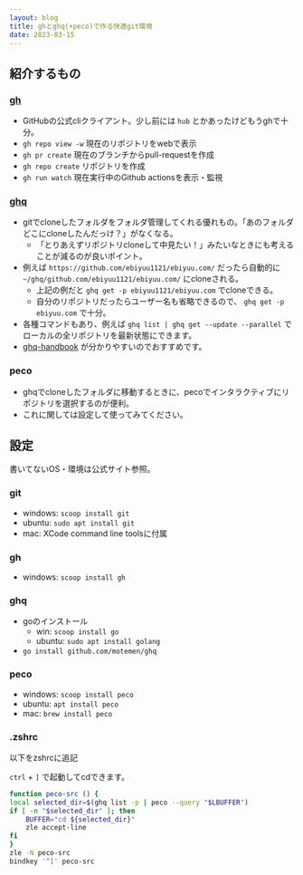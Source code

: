 ```yaml
---
layout: blog
title: ghとghq(+peco)で作る快適git環境
date: 2023-03-15
---
```



## 紹介するもの

### [gh](https://cli.github.com/)

- GitHubの公式cliクライアント。少し前には `hub` とかあったけどもうghで十分。
- `gh repo view -w` 現在のリポジトリをwebで表示
- `gh pr create` 現在のブランチからpull-requestを作成
- `gh repo create` リポジトリを作成
- `gh run watch` 現在実行中のGithub actionsを表示・監視

### [ghq](https://github.com/x-motemen/ghq)

- gitでcloneしたフォルダをフォルダ管理してくれる優れもの。「あのフォルダどこにcloneしたんだっけ？」がなくなる。
    - 「とりあえずリポジトリcloneして中見たい！」みたいなときにも考えることが減るのが良いポイント。
- 例えば `https://github.com/ebiyuu1121/ebiyuu.com/` だったら自動的に `~/ghq/github.com/ebiyuu1121/ebiyuu.com/` にcloneされる。
    - 上記の例だと `ghq get -p ebiyuu1121/ebiyuu.com` でcloneできる。
    - 自分のリポジトリだったらユーザー名も省略できるので、 `ghq get -p ebiyuu.com` で十分。
- 各種コマンドもあり、例えば `ghq list | ghq get --update --parallel` でローカルの全リポジトリを最新状態にできます。
- [ghq-handbook](https://github.com/Songmu/ghq-handbook/tree/master/ja) が分かりやすいのでおすすめです。

### peco

- ghqでcloneしたフォルダに移動するときに、pecoでインタラクティブにリポジトリを選択するのが便利。
- これに関しては設定して使ってみてください。

## 設定

書いてないOS・環境は公式サイト参照。

### git

- windows: `scoop install git`
- ubuntu: `sudo apt install git`
- mac: XCode command line toolsに付属

### gh

- windows: `scoop install gh`

### ghq

- goのインストール
    - win: `scoop install go`
    - ubuntu: `sudo apt install golang`
- `go install github.com/motemen/ghq`

### peco

- windows: `scoop install peco`
- ubuntu: `apt install peco`
- mac: `brew install peco`

### .zshrc

以下をzshrcに追記

`ctrl` + `]` で起動してcdできます。

```sh
function peco-src () {
local selected_dir=$(ghq list -p | peco --query "$LBUFFER")
if [ -n "$selected_dir" ]; then
    BUFFER="cd ${selected_dir}"
    zle accept-line
fi
}
zle -N peco-src
bindkey '^]' peco-src
```
